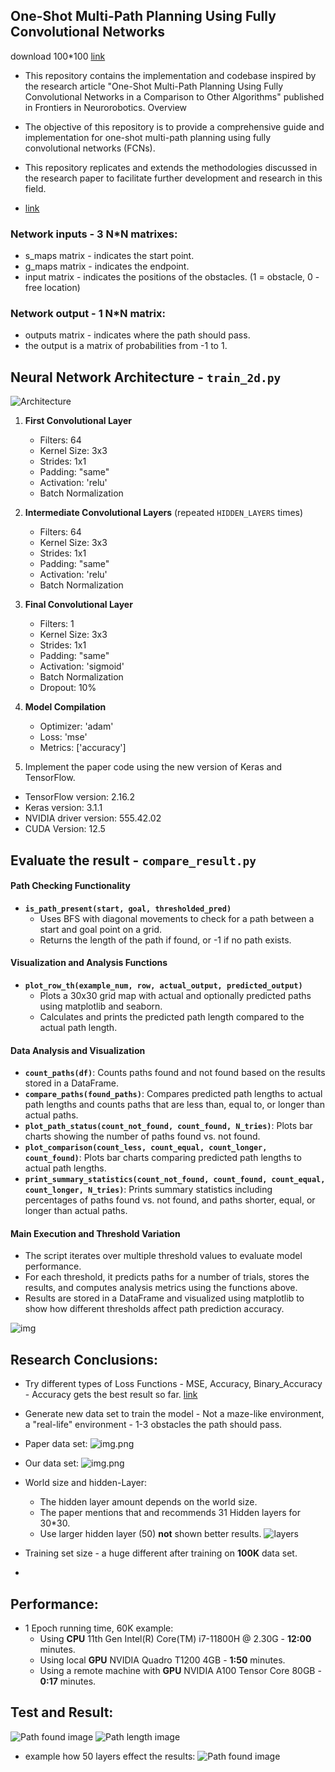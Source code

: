 ## One-Shot Multi-Path Planning Using Fully Convolutional Networks

download 100*100
[link](https://jumbomail.me/j/HPiHMRNXoUWA6Ld)

- This repository contains the implementation and codebase inspired by the research article "One-Shot Multi-Path Planning Using Fully Convolutional Networks in a Comparison to Other Algorithms" published in Frontiers in Neurorobotics.
Overview

 - The objective of this repository is to provide a comprehensive guide and implementation for one-shot multi-path planning using fully convolutional networks (FCNs).
 - This repository replicates and extends the methodologies discussed in the research paper to facilitate further development and research in this field.
 - [link](https://www.frontiersin.org/journals/neurorobotics/articles/10.3389/fnbot.2020.600984/full)


### Network inputs - 3 N*N matrixes:
  - s_maps matrix - indicates the start point.
  - g_maps matrix - indicates the endpoint.
  - input matrix - indicates the positions of the obstacles. (1 = obstacle, 0 - free location)
    
### Network output - 1 N*N matrix:
 - outputs matrix - indicates where the path should pass.
 - the output is a matrix of probabilities from -1 to 1.
 

## Neural Network Architecture - `train_2d.py`

![Architecture](img/arc.jpg)
1. **First Convolutional Layer**
   - Filters: 64
   - Kernel Size: 3x3
   - Strides: 1x1
   - Padding: "same"
   - Activation: 'relu'
   - Batch Normalization

2. **Intermediate Convolutional Layers** (repeated `HIDDEN_LAYERS` times)
   - Filters: 64
   - Kernel Size: 3x3
   - Strides: 1x1
   - Padding: "same"
   - Activation: 'relu'
   - Batch Normalization

3. **Final Convolutional Layer**
   - Filters: 1
   - Kernel Size: 3x3
   - Strides: 1x1
   - Padding: "same"
   - Activation: 'sigmoid'
   - Batch Normalization
   - Dropout: 10%

4. **Model Compilation**
   - Optimizer: 'adam'
   - Loss: 'mse'
   - Metrics: ['accuracy']

5. Implement the paper code using the new version of Keras and TensorFlow.
  - TensorFlow version: 2.16.2
  - Keras version: 3.1.1
  - NVIDIA driver version: 555.42.02
  - CUDA Version: 12.5


## Evaluate the result - `compare_result.py`

#### Path Checking Functionality

- **`is_path_present(start, goal, thresholded_pred)`**
  - Uses BFS with diagonal movements to check for a path between a start and goal point on a grid.
  - Returns the length of the path if found, or -1 if no path exists.

#### Visualization and Analysis Functions

- **`plot_row_th(example_num, row, actual_output, predicted_output)`**
  - Plots a 30x30 grid map with actual and optionally predicted paths using matplotlib and seaborn. 
  - Calculates and prints the predicted path length compared to the actual path length.

#### Data Analysis and Visualization

- **`count_paths(df)`**: Counts paths found and not found based on the results stored in a DataFrame.
- **`compare_paths(found_paths)`**: Compares predicted path lengths to actual path lengths and counts paths that are less than, equal to, or longer than actual paths.
- **`plot_path_status(count_not_found, count_found, N_tries)`**: Plots bar charts showing the number of paths found vs. not found.
- **`plot_comparison(count_less, count_equal, count_longer, count_found)`**: Plots bar charts comparing predicted path lengths to actual path lengths.
- **`print_summary_statistics(count_not_found, count_found, count_equal, count_longer, N_tries)`**: Prints summary statistics including percentages of paths found vs. not found, and paths shorter, equal, or longer than actual paths.

#### Main Execution and Threshold Variation

- The script iterates over multiple threshold values to evaluate model performance.
- For each threshold, it predicts paths for a number of trials, stores the results, and computes analysis metrics using the functions above.
- Results are stored in a DataFrame  and visualized using matplotlib to show how different thresholds affect path prediction accuracy.

![img](img/thresh.png)

## Research Conclusions:

- Try different types of Loss Functions - MSE, Accuracy, Binary_Accuracy - Accuracy gets the best result so far. [link](https://keras.io/api/losses/)
- Generate new data set to train the model - Not a maze-like environment, a "real-life" environment - 1-3 obstacles the path should pass.
- Paper data set:
![img.png](img/maze.png)
- Our data set:
![img.png](img/reallife.png)

- World size and hidden-Layer:
  - The hidden layer amount depends on the world size.
  - The paper mentions that and recommends 31 Hidden layers for 30*30.
  - Use larger hidden layer (50) **not** shown better results.
![layers](img/layernumber.jpg)
  
- Training set size - a huge different after training on **100K** data set.
- 
## Performance:
- 1 Epoch running time, 60K example:
  - Using **CPU** 11th Gen Intel(R) Core(TM) i7-11800H @ 2.30G - **12:00** minutes.
  - Using local **GPU** NVIDIA Quadro T1200 4GB - **1:50** minutes.
  - Using a remote machine with **GPU** NVIDIA A100 Tensor Core 80GB - **0:17** minutes.


## Test and Result:

![Path found image](img/result_100K.png)
![Path length image](img/result_100K2.png)

- example how 50 layers effect the results:
![Path found image](img/path_found_50_layers.png)


